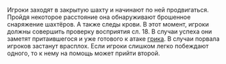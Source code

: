 Игроки заходят в закрытую шахту и начинают по ней продвигаться. Пройдя некоторое расстояние она обнаруживают брошенное снаряжение шахтёров. А также следы крови. В этот момент, игроки должны совершить проверку восприятия сл. 18.  В случаи успеха они заметят притаившегося и уже готового к атаке [грика](https://ttg.club/bestiary/grick). В случаи порвала игроков застанут врасплох. Если игроки слишком легко побеждают одного, то к нему на помощь может прийти второй.  